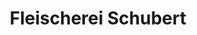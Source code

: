 ---
title: "Fleischerei Schubert"
url: /ebersbach-neugersdorf/fleischerei-schubert/
shop: Metzgerei
---